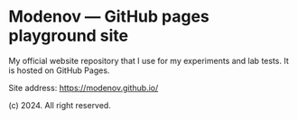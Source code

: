 # Modenov — GitHub pages playground site

My official website repository that I use for my experiments and lab tests. It is hosted on GitHub Pages.

Site address: https://modenov.github.io/

(c) 2024. All right reserved.
